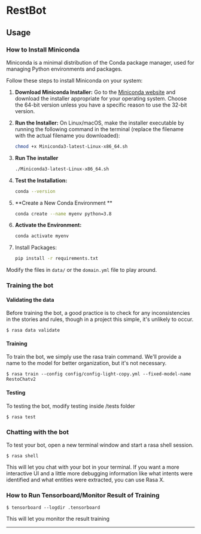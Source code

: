 # RestBot

## Usage
### How to Install Miniconda

Miniconda is a minimal distribution of the Conda package manager, used for managing Python environments and packages.

Follow these steps to install Miniconda on your system:

1. **Download Miniconda Installer:**
   Go to the [Miniconda website](https://docs.conda.io/en/latest/miniconda.html) and download the installer appropriate for your operating system. Choose the 64-bit version unless you have a specific reason to use the 32-bit version.

2. **Run the Installer:**
   On Linux/macOS, make the installer executable by running the following command in the terminal (replace the filename with the actual filename you downloaded):
   ```sh
   chmod +x Miniconda3-latest-Linux-x86_64.sh
3. **Run The installer**
   ```sh
   ./Miniconda3-latest-Linux-x86_64.sh
4. **Test the Installation:**
   ```sh
   conda --version
5. **Create a New Conda Environment **
   ```sh
   conda create --name myenv python=3.8
6. **Activate the Environment:**
   ```sh
   conda activate myenv
7. Install Packages:
   ```sh
   pip install -r requirements.txt


Modify the files in `data/` or the `domain.yml` file to play around.

### Training the bot
#### Validating the data
Before training the bot, a good practice is to check for any inconsistencies in the stories and rules, though in a project this simple, it's unlikely to occur.
```
$ rasa data validate
```

#### Training
To train the bot, we simply use the rasa train command. We'll provide a name to the model for better organization, but it's not necessary.
```
$ rasa train --config config/config-light-copy.yml --fixed-model-name RestoChatv2
```

#### Testing
To testing the bot, modify testing inside /tests folder
```
$ rasa test
```

### Chatting with the bot
To test your bot, open a new terminal window and start a rasa shell session.
```
$ rasa shell
```
This will let you chat with your bot in your terminal. If you want a more interactive UI and a little more debugging information like what intents were identified and what entities were extracted, you can use Rasa X.

### How to Run Tensorboard/Monitor Result of Training
```
$ tensorboard --logdir .tensorboard
```
This will let you monitor the result training

---
